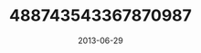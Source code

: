 ---
title: "488743543367870987"
image: "2013-06-29 15.13.12 488743543367870987_46248401"
date: "2013-06-29"
type: "photo"
---